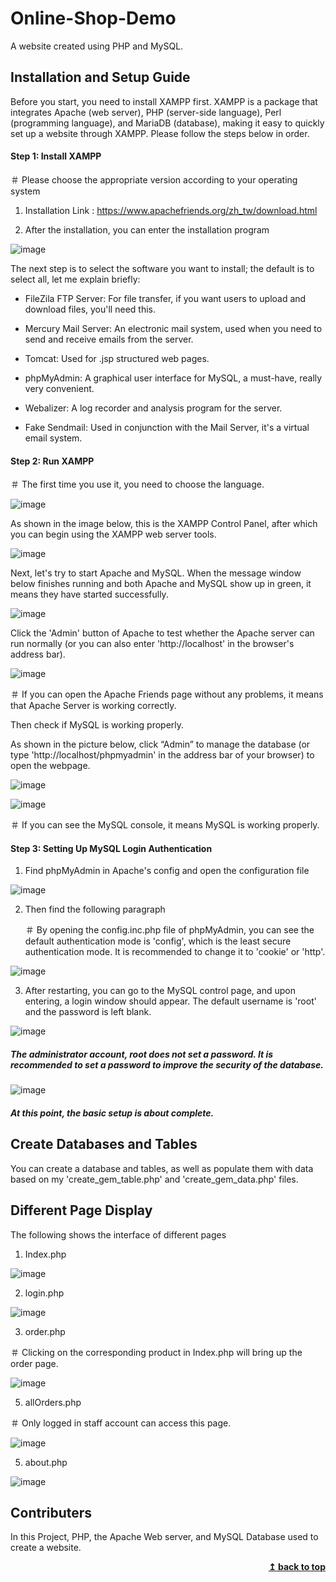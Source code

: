 # Online-Shop-Demo
A website created using PHP and MySQL.

## Installation and Setup Guide
Before you start, you need to install XAMPP first. XAMPP is a package that integrates Apache (web server), PHP (server-side language), Perl (programming language), and MariaDB (database), making it easy to quickly set up a website through XAMPP. Please follow the steps below in order.

#### Step 1: Install XAMPP
＃ Please choose the appropriate version according to your operating system
1. Installation Link : https://www.apachefriends.org/zh_tw/download.html

  
2. After the installation, you can enter the installation program
   
![image](https://github.com/ffu1332/Online-Shop-Demo/assets/116335226/ec7f24fb-08f0-4fee-a86f-1506bdd3cae0)


The next step is to select the software you want to install; the default is to select all, let me explain briefly:

- FileZila FTP Server: For file transfer, if you want users to upload and download files, you'll need this.

- Mercury Mail Server: An electronic mail system, used when you need to send and receive emails from the server.

- Tomcat: Used for .jsp structured web pages.

- phpMyAdmin: A graphical user interface for MySQL, a must-have, really very convenient.

- Webalizer: A log recorder and analysis program for the server.

- Fake Sendmail: Used in conjunction with the Mail Server, it's a virtual email system.

#### Step 2: Run XAMPP
＃ The first time you use it, you need to choose the language.

![image](https://github.com/ffu1332/Online-Shop-Demo/assets/116335226/73c4c66b-9237-4d68-8250-c13655a37f5c)


As shown in the image below, this is the XAMPP Control Panel, after which you can begin using the XAMPP web server tools.

![image](https://github.com/ffu1332/Online-Shop-Demo/assets/116335226/306250f5-6d2f-4d0e-8cfa-eb892cc77feb)


Next, let's try to start Apache and MySQL. When the message window below finishes running and both Apache and MySQL show up in green, it means they have started successfully.

![image](https://github.com/ffu1332/Online-Shop-Demo/assets/116335226/c64d3aa4-1745-4ff7-b8b3-d7c77ca626b3)

Click the 'Admin' button of Apache to test whether the Apache server can run normally (or you can also enter 'http://localhost' in the browser's address bar).

![image](https://github.com/ffu1332/Online-Shop-Demo/assets/116335226/20bfca60-ba10-42f4-9813-ce070eb49557)

＃ If you can open the Apache Friends page without any problems, it means that Apache Server is working correctly.

Then check if MySQL is working properly.

As shown in the picture below, click “Admin” to manage the database (or type 'http://localhost/phpmyadmin' in the address bar of your browser) to open the webpage.

![image](https://github.com/ffu1332/Online-Shop-Demo/assets/116335226/1a3cf07d-21aa-4d97-8b3b-0c98da7591bb)


![image](https://github.com/ffu1332/Online-Shop-Demo/assets/116335226/0588884a-e98f-4ca3-ad7a-1fac25bd6cdc)

＃ If you can see the MySQL console, it means MySQL is working properly.

#### Step 3: Setting Up MySQL Login Authentication
1. Find phpMyAdmin in Apache's config and open the configuration file

![image](https://github.com/ffu1332/Online-Shop-Demo/assets/116335226/a4979122-4069-4cf4-b6a0-358cc728cbad)


2. Then find the following paragraph

   ＃ By opening the config.inc.php file of phpMyAdmin, you can see the default authentication mode is 'config', which is the least secure authentication mode. It is recommended to change it to 'cookie' or 'http'.

![image](https://github.com/ffu1332/Online-Shop-Demo/assets/116335226/061dd13d-f89a-4a8a-b720-3ca67403f198)


3. After restarting, you can go to the MySQL control page, and upon entering, a login window should appear. The default username is 'root' and the password is left blank.

   
![image](https://github.com/ffu1332/Online-Shop-Demo/assets/116335226/d30b4117-4c8d-44b1-9733-87e2ddba52c5)

   ##### The administrator account, root does not set a password. It is recommended to set a password to improve the security of the database.
   
   
![image](https://github.com/ffu1332/Online-Shop-Demo/assets/116335226/8043230c-e78b-4079-bbdf-3baf924d8c0a)

##### At this point, the basic setup is about complete.

## Create Databases and Tables
You can create a database and tables, as well as populate them with data based on my 'create_gem_table.php' and 'create_gem_data.php' files.

## Different Page Display
The following shows the interface of different pages

1. Index.php
   
![image](https://github.com/ffu1332/Online-Shop-Demo/assets/116335226/9500ac5e-8594-4b53-9d52-5527b84e360c)

2. login.php

![image](https://github.com/ffu1332/Online-Shop-Demo/assets/116335226/b339f810-1212-428b-b1d6-a5ae821c7ca5)

3. order.php
   
＃ Clicking on the corresponding product in Index.php will bring up the order page.

![image](https://github.com/ffu1332/Online-Shop-Demo/assets/116335226/4c7b3964-9f39-49ec-98cf-1e924bc2cb11)

5. allOrders.php
   
＃ Only logged in staff account can access this page.

![image](https://github.com/ffu1332/Online-Shop-Demo/assets/116335226/f77454ce-9ece-4a0d-8575-76d168b2b4dc)

5. about.php

![image](https://github.com/ffu1332/Online-Shop-Demo/assets/116335226/ed2ac7b8-8891-4dc7-a504-861dbf7d56df)

## Contributers
In this Project, PHP, the Apache Web server, and MySQL Database used to create a website.

<div align="right">
    <b><a href="#">↥ back to top</a></b>
</div>
